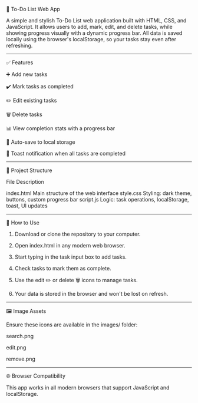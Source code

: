 📝 To-Do List Web App

A simple and stylish To-Do List web application built with HTML, CSS, and JavaScript. It allows users to add, mark, edit, and delete tasks, while showing progress visually with a dynamic progress bar. All data is saved locally using the browser's localStorage, so your tasks stay even after refreshing.


---

✅ Features

➕ Add new tasks

✔️ Mark tasks as completed

✏️ Edit existing tasks

🗑️ Delete tasks

📊 View completion stats with a progress bar

💾 Auto-save to local storage

🔔 Toast notification when all tasks are completed



---

📁 Project Structure

File	Description

index.html	Main structure of the web interface
style.css	Styling: dark theme, buttons, custom progress bar
script.js	Logic: task operations, localStorage, toast, UI updates



---

🚀 How to Use

1. Download or clone the repository to your computer.


2. Open index.html in any modern web browser.


3. Start typing in the task input box to add tasks.


4. Check tasks to mark them as complete.


5. Use the edit ✏️ or delete 🗑️ icons to manage tasks.


6. Your data is stored in the browser and won't be lost on refresh.




---

🖼️ Image Assets

Ensure these icons are available in the images/ folder:

search.png

edit.png

remove.png

---

🌐 Browser Compatibility

This app works in all modern browsers that support JavaScript and localStorage.
